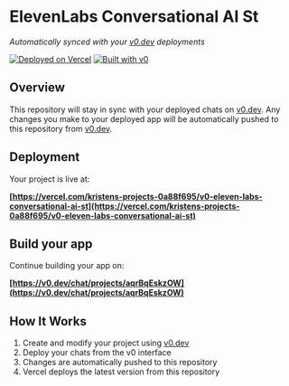 # ElevenLabs Conversational AI St

*Automatically synced with your [v0.dev](https://v0.dev) deployments*

[![Deployed on Vercel](https://img.shields.io/badge/Deployed%20on-Vercel-black?style=for-the-badge&logo=vercel)](https://vercel.com/kristens-projects-0a88f695/v0-eleven-labs-conversational-ai-st)
[![Built with v0](https://img.shields.io/badge/Built%20with-v0.dev-black?style=for-the-badge)](https://v0.dev/chat/projects/aqrBqEskzOW)

## Overview

This repository will stay in sync with your deployed chats on [v0.dev](https://v0.dev).
Any changes you make to your deployed app will be automatically pushed to this repository from [v0.dev](https://v0.dev).

## Deployment

Your project is live at:

**[https://vercel.com/kristens-projects-0a88f695/v0-eleven-labs-conversational-ai-st](https://vercel.com/kristens-projects-0a88f695/v0-eleven-labs-conversational-ai-st)**

## Build your app

Continue building your app on:

**[https://v0.dev/chat/projects/aqrBqEskzOW](https://v0.dev/chat/projects/aqrBqEskzOW)**

## How It Works

1. Create and modify your project using [v0.dev](https://v0.dev)
2. Deploy your chats from the v0 interface
3. Changes are automatically pushed to this repository
4. Vercel deploys the latest version from this repository